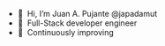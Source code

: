 - 👋  &nbsp;Hi, I’m Juan A. Pujante @japadamut  
- 👀  &nbsp;Full-Stack developer engineer
- 🌱  &nbsp;Continuously improving
